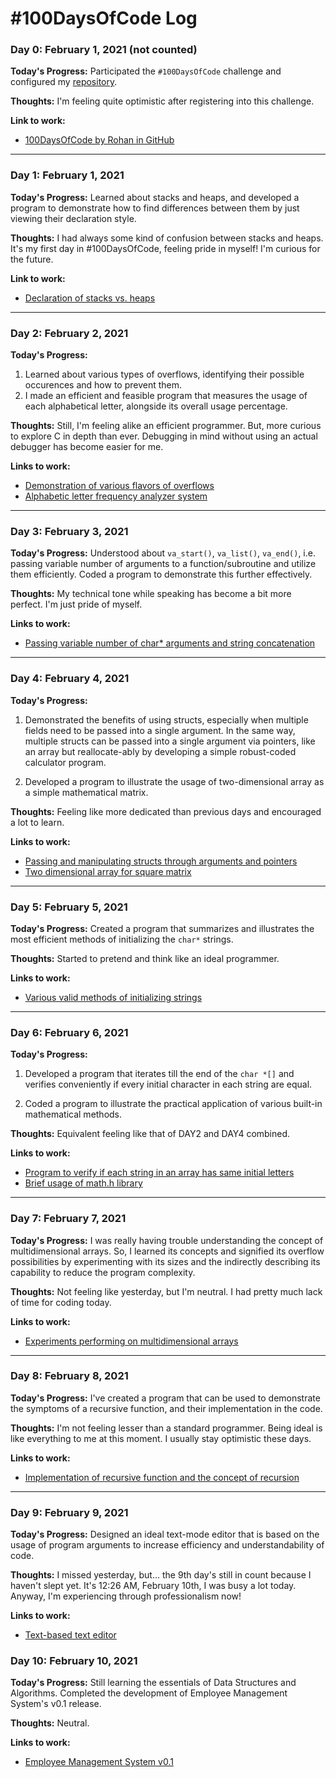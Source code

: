 # #100DaysOfCode Log

### Day 0: February 1, 2021 (not counted)

**Today's Progress:** Participated the `#100DaysOfCode` challenge and configured my
[repository](https://github.com/rohanbari/100DaysOfCode).

**Thoughts:** I'm feeling quite optimistic after registering into this challenge.

**Link to work:**

  * [100DaysOfCode by Rohan in GitHub](https://github.com/rohanbari/100DaysOfCode)


---


### Day 1: February 1, 2021

**Today's Progress:** Learned about stacks and heaps, and developed a program to demonstrate
how to find differences between them by just viewing their declaration style.

**Thoughts:** I had always some kind of confusion between stacks and heaps. It's my first day in
#100DaysOfCode, feeling pride in myself! I'm curious for the future.

**Link to work:**

  * [Declaration of stacks vs. heaps](https://github.com/rohanbari/100DaysOfCode/blob/master/src/001/stack_heap.c)


---


### Day 2: February 2, 2021

**Today's Progress:**

  1. Learned about various types of overflows, identifying their possible occurences and how to prevent them.
  2. I made an efficient and feasible program that measures the usage of each alphabetical letter, alongside its
  overall usage percentage.

**Thoughts:** Still, I'm feeling alike an efficient programmer. But, more curious to explore C in depth than ever.
Debugging in mind without using an actual debugger has become easier for me.

**Links to work:**

  * [Demonstration of various flavors of overflows](https://github.com/rohanbari/100DaysOfCode/blob/master/src/002/overflow.c)
  * [Alphabetic letter frequency analyzer system](https://github.com/rohanbari/100DaysOfCode/blob/master/src/002/letter_frequency_analyzer.c)


---


### Day 3: February 3, 2021

**Today's Progress:** Understood about `va_start()`, `va_list()`, `va_end()`, i.e. passing variable number of
arguments to a function/subroutine and utilize them efficiently. Coded a program to demonstrate this further effectively.

**Thoughts:** My technical tone while speaking has become a bit more perfect. I'm just pride of myself.

**Links to work:**

  * [Passing variable number of char* arguments and string concatenation](https://github.com/rohanbari/100DaysOfCode/blob/master/src/003/var_args.c)


---


### Day 4: February 4, 2021

**Today's Progress:**

  1. Demonstrated the benefits of using structs, especially when multiple fields need to be passed into a single argument.
  In the same way, multiple structs can be passed into a single argument via pointers, like an array but reallocate-ably by
  developing a simple robust-coded calculator program.
  
  2. Developed a program to illustrate the usage of two-dimensional array as a simple mathematical matrix.

**Thoughts:** Feeling like more dedicated than previous days and encouraged a lot to learn.

**Links to work:**

  * [Passing and manipulating structs through arguments and pointers](https://github.com/rohanbari/100DaysOfCode/blob/master/src/004/manip_pointers.c)
  * [Two dimensional array for square matrix](https://github.com/rohanbari/100DaysOfCode/blob/master/src/004/two_dim_matrix.c)


---


### Day 5: February 5, 2021

**Today's Progress:** Created a program that summarizes and illustrates the most efficient methods of initializing the `char*` strings.

**Thoughts:** Started to pretend and think like an ideal programmer.

**Links to work:**

  * [Various valid methods of initializing strings](https://github.com/rohanbari/100DaysOfCode/blob/master/src/005/valid_string_init.c)


---


### Day 6: February 6, 2021

**Today's Progress:**

  1. Developed a program that iterates till the end of the `char *[]` and verifies conveniently if every initial character
  in each string are equal.
  
  2. Coded a program to illustrate the practical application of various built-in mathematical methods.

**Thoughts:** Equivalent feeling like that of DAY2 and DAY4 combined.

**Links to work:**

  * [Program to verify if each string in an array has same initial letters](https://github.com/rohanbari/100DaysOfCode/blob/master/src/006/initial_letters.c)
  * [Brief usage of math.h library](https://github.com/rohanbari/100DaysOfCode/blob/master/src/006/math_library.c)


---


### Day 7: February 7, 2021

**Today's Progress:** I was really having trouble understanding the concept of multidimensional arrays. So, I
learned its concepts and signified its overflow possibilities by experimenting with its sizes and the indirectly
describing its capability to reduce the program complexity.

**Thoughts:** Not feeling like yesterday, but I'm neutral. I had pretty much lack of time for coding today.

**Links to work:**
  
  * [Experiments performing on multidimensional arrays](https://github.com/rohanbari/100DaysOfCode/blob/master/src/007/multi_dim_array.c)
  

---


### Day 8: February 8, 2021

**Today's Progress:** I've created a program that can be used to demonstrate the symptoms of a recursive function,
and their implementation in the code.

**Thoughts:** I'm not feeling lesser than a standard programmer. Being ideal is like everything to me at this
moment. I usually stay optimistic these days.

**Links to work:**

  * [Implementation of recursive function and the concept of recursion](https://github.com/rohanbari/100DaysOfCode/blob/master/src/008/recursion.c)


---


### Day 9: February 9, 2021

**Today's Progress:** Designed an ideal text-mode editor that is based on the usage of program arguments
to increase efficiency and understandability of code.

**Thoughts:** I missed yesterday, but... the 9th day's still in count because I haven't slept yet. It's 12:26 AM,
February 10th, I was busy a lot today. Anyway, I'm experiencing through professionalism now!

**Links to work:**

  * [Text-based text editor](https://github.com/rohanbari/100DaysOfCode/blob/master/src/009/text_editor.c)
  
### Day 10: February 10, 2021

**Today's Progress:** Still learning the essentials of Data Structures and Algorithms. Completed the development
of Employee Management System's v0.1 release.

**Thoughts:** Neutral.

**Links to work:**

  * [Employee Management System v0.1](https://github.com/rohanbari/100DaysOfCode/blob/master/src/010/employee_manager.c)

